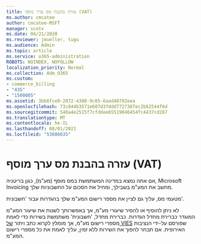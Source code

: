 ```yaml
---
title: עזרה בהבנת מס ערך מוסף (VAT)
ms.author: cmcatee
author: cmcatee-MSFT
manager: scotv
ms.date: 04/21/2020
ms.reviewer: jmueller, tugu
ms.audience: Admin
ms.topic: article
ms.service: o365-administration
ROBOTS: NOINDEX, NOFOLLOW
localization_priority: Normal
ms.collection: Adm_O365
ms.custom:
- commerce_billing
- "435"
- "1500005"
ms.assetid: 3bb6fce9-2072-4380-9c05-6aad40792eea
ms.openlocfilehash: 73c844b3571e607d3fddd7727387ec2b62544f6d
ms.sourcegitcommit: 540a4e2515f7cfddee65519046454fc4437cd287
ms.translationtype: MT
ms.contentlocale: he-IL
ms.lasthandoff: 08/01/2021
ms.locfileid: "53686635"
---
```

# <a name="help-understanding-value-added-tax-vat"></a>עזרה בהבנת מס ערך מוסף (VAT)

אם אתה נמצא במדינה המשתמשת במס מוסף (מע"מ), כגון בריטניה, Microsoft Invoicing מחשב את המע"מ בשבילך, ומחיל את הסכום על החשבוניות שלך.
  
מטעמי מס, עליך גם לציין את מספר רישום המע"מ שלך בהגדרות עבור 'חשבונית'.
  
לא ניתן להוסיף או להסיר שיעורי מע"מ, אך באפשרותך לשנות את שיעור המע"מ המוגדר כברירת מחדל הגדרות. כברירת מחדל, 'חשבונית' משתמשת בשירות כדי לאמת מספרי רישום מע"מ, אך מומלץ לקרוא כתב ויתור [של VIES](https://go.microsoft.com/fwlink/?LinkID=841741) שפורסם על-ידי הנציבות האירופית. אם תבחר להפוך את השירות ללא זמין, עליך לאמת את כל מספרי רישום המע"מ.